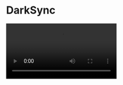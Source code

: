 # DarkSync




<video class="intro__media-video" src="./1.mp4" autoplay mutted playsinline loop></video>
